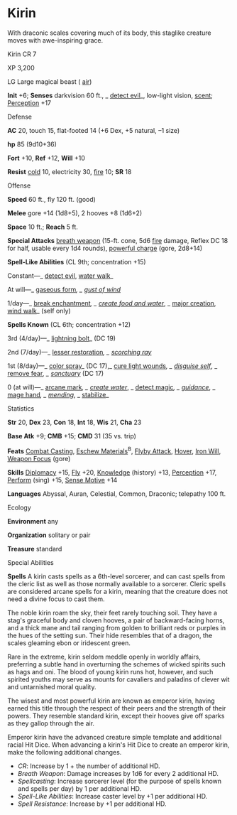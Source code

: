 # Kirin

With draconic scales covering much of its body, this staglike creature moves with awe-inspiring grace.

Kirin CR 7

XP 3,200

LG Large magical beast ( [air](/pathfinderRPG/prd/monsters/creatureTypes.html#_air-subtype))

**Init** +6; **Senses** darkvision 60 ft., _ [detect evil](/pathfinderRPG/prd/spells/detectEvil.html#_detect-evil)_, low-light vision, [scent](/pathfinderRPG/prd/monsters/universalMonsterRules.html#_scent); [Perception](/pathfinderRPG/prd/skills/perception.html#_perception) +17

Defense

**AC** 20, touch 15, flat-footed 14 (+6 Dex, +5 natural, –1 size)

**hp** 85 (9d10+36)

**Fort** +10, **Ref** +12, **Will** +10

**Resist** [cold](/pathfinderRPG/prd/monsters/creatureTypes.html#_cold-subtype) 10, electricity 30, [fire](/pathfinderRPG/prd/monsters/creatureTypes.html#_fire-subtype) 10; **SR** 18

Offense

**Speed** 60 ft., fly 120 ft. (good)

**Melee** gore +14 (1d8+5), 2 hooves +8 (1d6+2)

**Space** 10 ft.; **Reach** 5 ft.

**Special Attacks** [breath weapon](/pathfinderRPG/prd/monsters/universalMonsterRules.html#_breath-weapon) (15-ft. cone, 5d6 [fire](/pathfinderRPG/prd/monsters/creatureTypes.html#_fire-subtype) damage, Reflex DC 18 for half, usable every 1d4 rounds), [powerful charge](/pathfinderRPG/prd/monsters/universalMonsterRules.html#_powerful-charge) (gore, 2d8+14)

**Spell-Like Abilities** (CL 9th; concentration +15)

Constant—_ [detect evil](/pathfinderRPG/prd/spells/detectEvil.html#_detect-evil), [water walk](/pathfinderRPG/prd/spells/waterWalk.html#_water-walk)_

At will—_ [gaseous form](/pathfinderRPG/prd/spells/gaseousForm.html#_gaseous-form)_, _ [gust of wind](/pathfinderRPG/prd/spells/gustOfWind.html#_gust-of-wind)_

1/day—_ [break enchantment](/pathfinderRPG/prd/spells/breakEnchantment.html#_break-enchantment)_, _ [create food and water](/pathfinderRPG/prd/spells/createFoodAndWater.html#_create-food-and-water)_, _ [major creation](/pathfinderRPG/prd/spells/majorCreation.html#_major-creation), [wind walk](/pathfinderRPG/prd/spells/windWalk.html#_wind-walk)_ (self only)

**Spells Known** (CL 6th; concentration +12)

3rd (4/day)—_ [lightning bolt](/pathfinderRPG/prd/spells/lightningBolt.html#_lightning-bolt)_ (DC 19)

2nd (7/day)—_ [lesser restoration](/pathfinderRPG/prd/spells/restoration.html#_restoration-lesser)_, _ [scorching ray](/pathfinderRPG/prd/spells/scorchingRay.html#_scorching-ray)_

1st (8/day)—_ [color spray](/pathfinderRPG/prd/spells/colorSpray.html#_color-spray)_ (DC 17),_ [cure light wounds](/pathfinderRPG/prd/spells/cureLightWounds.html#_cure-light-wounds)_, _ [disguise self](/pathfinderRPG/prd/spells/disguiseSelf.html#_disguise-self)_, _ [remove fear](/pathfinderRPG/prd/spells/removeFear.html#_remove-fear)_, _ [sanctuary](/pathfinderRPG/prd/spells/sanctuary.html#_sanctuary)_ (DC 17)

0 (at will)—_ [arcane mark](/pathfinderRPG/prd/spells/arcaneMark.html#_arcane-mark)_, _ [create water](/pathfinderRPG/prd/spells/createWater.html#_create-water)_, _ [detect magic](/pathfinderRPG/prd/spells/detectMagic.html#_detect-magic)_, _ [guidance](/pathfinderRPG/prd/spells/guidance.html#_guidance)_, _ [mage hand](/pathfinderRPG/prd/spells/mageHand.html#_mage-hand)_, _ [mending](/pathfinderRPG/prd/spells/mending.html#_mending)_, _ [stabilize](/pathfinderRPG/prd/spells/stabilize.html#_stabilize)_

Statistics

**Str** 20, **Dex** 23, **Con** 18, **Int** 18, **Wis** 21, **Cha** 23

**Base Atk** +9; **CMB** +15; **CMD** 31 (35 vs. trip)

**Feats** [Combat Casting](/pathfinderRPG/prd/feats.html#_combat-casting), [Eschew Materials](/pathfinderRPG/prd/feats.html#_eschew-materials)<sup>B</sup>, [Flyby Attack](/pathfinderRPG/prd/monsters/monsterFeats.html#_flyby-attack), [Hover](/pathfinderRPG/prd/monsters/monsterFeats.html#_hover), [Iron Will](/pathfinderRPG/prd/feats.html#_iron-will), [Weapon Focus](/pathfinderRPG/prd/feats.html#_weapon-focus) (gore)

**Skills** [Diplomacy](/pathfinderRPG/prd/skills/diplomacy.html#_diplomacy) +15, [Fly](/pathfinderRPG/prd/skills/fly.html#_fly) +20, [Knowledge](/pathfinderRPG/prd/skills/knowledge.html#_knowledge) (history) +13, [Perception](/pathfinderRPG/prd/skills/perception.html#_perception) +17, [Perform](/pathfinderRPG/prd/skills/perform.html#_perform) (sing) +15, [Sense Motive](/pathfinderRPG/prd/skills/senseMotive.html#_sense-motive) +14

**Languages** Abyssal, Auran, Celestial, Common, Draconic; telepathy 100 ft.

Ecology

**Environment** any

**Organization** solitary or pair

**Treasure** standard

Special Abilities

**Spells** A kirin casts spells as a 6th-level sorcerer, and can cast spells from the cleric list as well as those normally available to a sorcerer. Cleric spells are considered arcane spells for a kirin, meaning that the creature does not need a divine focus to cast them.

The noble kirin roam the sky, their feet rarely touching soil. They have a stag's graceful body and cloven hooves, a pair of backward-facing horns, and a thick mane and tail ranging from golden to brilliant reds or purples in the hues of the setting sun. Their hide resembles that of a dragon, the scales gleaming ebon or iridescent green.

Rare in the extreme, kirin seldom meddle openly in worldly affairs, preferring a subtle hand in overturning the schemes of wicked spirits such as hags and oni. The blood of young kirin runs hot, however, and such spirited youths may serve as mounts for cavaliers and paladins of clever wit and untarnished moral quality.

The wisest and most powerful kirin are known as emperor kirin, having earned this title through the respect of their peers and the strength of their powers. They resemble standard kirin, except their hooves give off sparks as they gallop through the air.

Emperor kirin have the advanced creature simple template and additional racial Hit Dice. When advancing a kirin's Hit Dice to create an emperor kirin, make the following additional changes.

- _CR_: Increase by 1 + the number of additional HD.
- _Breath Weapon_: Damage increases by 1d6 for every 2 additional HD.
- _Spellcasting_: Increase sorcerer level (for the purpose of spells known and spells per day) by 1 per additional HD.
- _Spell-Like Abilities_: Increase caster level by +1 per additional HD.
- _Spell Resistance_: Increase by +1 per additional HD.
